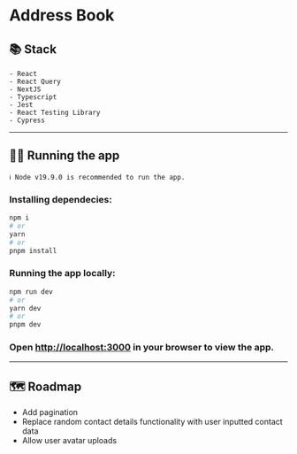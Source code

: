 # Address Book

## 📚 Stack

```
- React
- React Query
- NextJS
- Typescript
- Jest
- React Testing Library
- Cypress
```

<hr>

## 🏃‍♀️ Running the app

```
ℹ️ Node v19.9.0 is recommended to run the app.
```

### Installing dependecies:

```bash
npm i
# or
yarn
# or
pnpm install
```

### Running the app locally:

```bash
npm run dev
# or
yarn dev
# or
pnpm dev
```

### Open [http://localhost:3000](http://localhost:3000) in your browser to view the app.

<hr>

## 🗺️ Roadmap

- Add pagination
- Replace random contact details functionality with user inputted contact data
- Allow user avatar uploads
